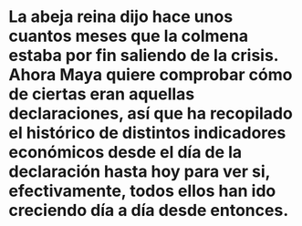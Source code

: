 <h1>La abeja reina dijo hace unos cuantos meses que la colmena estaba por fin saliendo de la crisis. Ahora Maya quiere comprobar cómo de ciertas eran aquellas declaraciones, así que ha recopilado el histórico de distintos indicadores económicos desde el día de la declaración hasta hoy para ver si, efectivamente, todos ellos han ido creciendo día a día desde entonces.</h1>